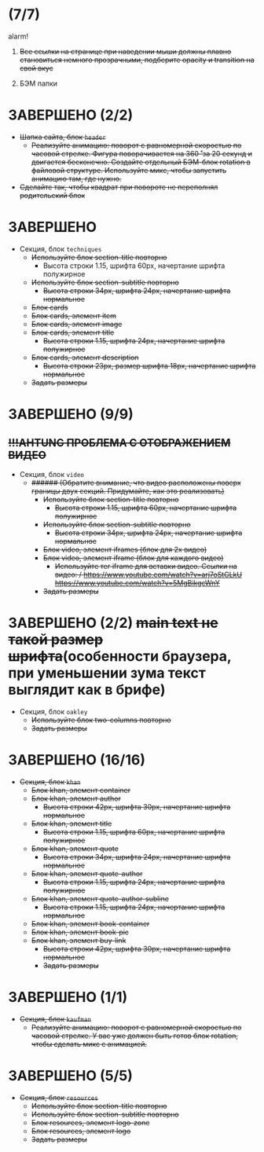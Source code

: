 # (7/7)

alarm!
1. ~~Все ссылки на странице при наведении мыши должны плавно становиться немного прозрачными,
подберите opacity и transition на свой вкус~~

2. БЭМ папки

# ЗАВЕРШЕНО (2/2)
- ~~Шапка сайта, блок `header`~~
	- ~~Реализуйте анимацию: поворот с равномерной скоростью по часовой стрелке. Фигура поворачивается на 360 ̊ за 20 секунд и двигается бесконечно. Создайте отдельный БЭМ-блок rotation в файловой структуре. Используйте микс, чтобы запустить анимацию там, где нужно.~~
- ~~Сделайте так, чтобы квадрат при повороте не переполнял
	родительский блок~~

# ЗАВЕРШЕНО
- Секция, блок `techniques`
	- ~~Используйте блок section-title повторно~~
		- Высота строки 1.15, шрифта 60px, начертание шрифта полужирное
	- ~~Используйте блок section-subtitle повторно~~
		- ~~Высота строки 34px, шрифта 24px, начертание шрифта нормальное~~
	- ~~Блок cards~~
	- ~~Блок cards, элемент item~~
	- ~~Блок cards, элемент image~~
	- ~~Блок cards, элемент title~~
		- ~~Высота строки 1.15, шрифта 24px, начертание шрифта полужирное~~
	- ~~Блок cards, элемент description~~
		- ~~Высота строки 23px, размер шрифта 18px, начертание шрифта нормальное~~
	- ~~Задать размеры~~

# ЗАВЕРШЕНО (9/9)
## ~~!!!AHTUNG ПРОБЛЕМА С ОТОБРАЖЕНИЕМ ВИДЕО~~
- Секция, блок `video`
  - ~~###### (Обратите внимание, что видео расположены поверх границы двух секций. Придумайте, как это реализовать)~~
	- ~~Используйте блок section-title повторно~~
		- ~~Высота строки 1.15, шрифта 60px, начертание шрифта полужирное~~
	- ~~Используйте блок section-subtitle повторно~~
		- ~~Высота строки 34px, шрифта 24px, начертание шрифта нормальное~~
	- ~~Блок video, элемент iframes (блок для 2х видео)~~
	- ~~Блок video, элемент iframe (блок для каждого видео)~~
		- ~~Используйте тег iframe для вставки видео. Ссылки на видео: / https://www.youtube.com/watch?v=arj7oStGLkU https://www.youtube.com/watch?v=5MgBikgcWnY~~
	- ~~Задать размеры~~

# ЗАВЕРШЕНО (2/2) ~~main text не такой размер шрифта~~(особенности браузера, при уменьшении зума текст выглядит как в брифе)
- Секция, блок `oakley`
	- ~~Используйте блок two-columns повторно~~
	- ~~Задать размеры~~

# ЗАВЕРШЕНО (16/16)
- ~~Секция, блок `khan`~~
	- ~~Блок khan, элемент container~~
	- ~~Блок khan, элемент author~~
		- ~~Высота строки 42px, шрифта 30px, начертание шрифта нормальное~~
	- ~~Блок khan, элемент title~~
		- ~~Высота строки 1.15, шрифта 60px, начертание шрифта полужирное~~
	- ~~Блок khan, элемент quote~~
		- ~~Высота строки 34px, шрифта 24px, начертание шрифта нормальное~~
	- ~~Блок khan, элемент quote-author~~
		- ~~Высота строки 1.15, шрифта 24px, начертание шрифта полужирное~~
	- ~~Блок khan, элемент quote-author-subline~~
		- ~~Высота строки 1.15, шрифта 24px, начертание шрифта нормальное~~
	- ~~Блок khan, элемент book-container~~
	- ~~Блок khan, элемент book-pic~~
	- ~~Блок khan, элемент buy-link~~
		- ~~Высота строки 42px, шрифта 30px, начертание шрифта нормальное~~
		- ~~Задать размеры~~

# ЗАВЕРШЕНО (1/1)
- ~~Секция, блок `kaufman`~~
	- ~~Реализуйте анимацию: поворот с равномерной скоростью по часовой стрелке. У вас уже должен быть готов блок rotation, чтобы сделать микс с анимацией.~~

# ЗАВЕРШЕНО (5/5)
- ~~Секция, блок `resources`~~
	- ~~Используйте блок section-title повторно~~
	- ~~Используйте блок section-subtitle повторно~~
	- ~~Блок resources, элемент logo-zone~~
	- ~~Блок resources, элемент logo~~
	- ~~Задать размеры~~
